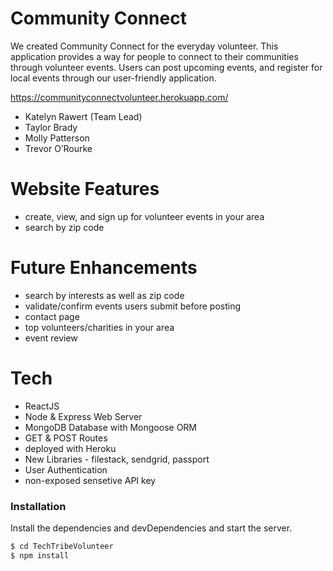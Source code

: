 # Community Connect

We created Community Connect for the everyday volunteer. This application provides a way for people to connect to their communities through volunteer events. Users can post upcoming events, and register for local events through our user-friendly application. 

https://communityconnectvolunteer.herokuapp.com/

  - Katelyn Rawert (Team Lead)
  - Taylor Brady
  - Molly Patterson
  - Trevor O’Rourke

# Website Features

  - create, view, and sign up for volunteer events in your area
  - search by zip code

# Future Enhancements

  - search by interests as well as zip code
  - validate/confirm events users submit before posting
  - contact page
  - top volunteers/charities in your area
  - event review


# Tech

  - ReactJS
  - Node & Express Web Server
  - MongoDB Database with Mongoose ORM
  - GET & POST Routes
  - deployed with Heroku
  - New Libraries - filestack, sendgrid, passport
  - User Authentication
  - non-exposed sensetive API key

### Installation

Install the dependencies and devDependencies and start the server.

```sh
$ cd TechTribeVolunteer
$ npm install
```